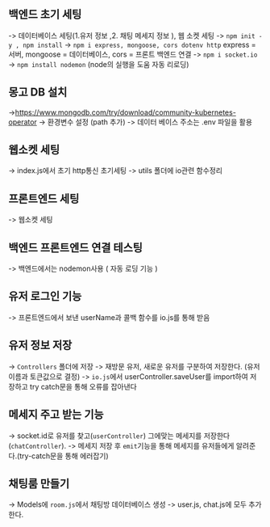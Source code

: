 ## 백엔드 초기 세팅

-> 데이터베이스 세팅(1.유저 정보 ,2. 채팅 메세지 정보 ), 웹 소켓 세팅 
-> `npm init -y , npm install`
-> `npm i express, mongoose, cors dotenv http` express = 서버, mongoose = 데이터베이스, cors = 프론트 백엔드 연결 
-> `npm i socket.io`
-> `npm install nodemon` (node의 실행을 도움 자동 리로딩)

## 몽고 DB 설치 
->https://www.mongodb.com/try/download/community-kubernetes-operator
-> 환경변수 설정 (path 추가)
-> 데이터 베이스 주소는 .env 파일을 활용 

## 웹소켓 세팅
 -> index.js에서 초기 http통신 초기세팅 
 -> utils 폴더에 io관련 함수정리 

## 프론트엔드 세팅 

 -> 웹소켓 세팅 

## 백엔드 프론트엔드 연결 테스팅 

-> 백엔드에서는 nodemon사용 ( 자동 로딩 기능 )

## 유저 로그인 기능 

-> 프론트엔드에서 보낸 userName과 콜백 함수를 io.js를 통해 받음 

## 유저 정보 저장 
-> `Controllers` 폴더에 저장 
-> 재방문 유저, 새로운 유저를 구분하여 저장한다. (유저이름과 토큰값으로 결정)
-> `io.js`에서 userController.saveUser를 import하여 저장하고 try catch문을 통해 오류를 잡아낸다 


## 메세지 주고 받는 기능 
 -> socket.id로 유저를 찾고(`userController`) 그에맞는 메세지를 저장한다(`chatController`).
 -> 메세지 저장 후 `emit`기능을 통해 메세지를 유저들에게 알려준다.(try-catch문을 통해 에러잡기)

## 채팅룸 만들기 
 -> Models에 `room.js`에서 채팅방 데이터베이스 생성 -> user.js, chat.js에 모두 추가한다. 
 